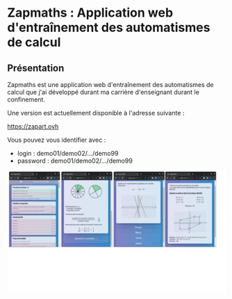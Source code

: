 # Zapmaths : Application web d'entraînement des automatismes de calcul

## Présentation

Zapmaths est une application web d'entraînement des automatismes de calcul que j'ai développé durant ma carrière d'enseignant durant le confinement.

Une version est actuellement disponible à l'adresse suivante :

https://zapart.ovh

Vous pouvez vous identifier avec :

- login     : demo01/demo02/.../demo99
- password  : demo01/demo02/.../demo99

![screens](./img/zapmaths_screens.png)

